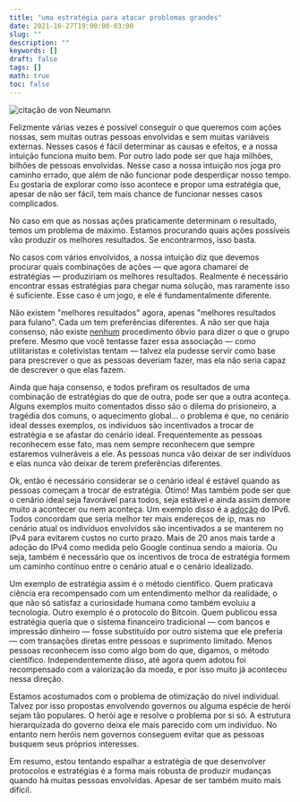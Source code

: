 ```yaml
---
title: "uma estratégia para atacar problemas grandes"
date: 2021-10-27T19:00:00-03:00
slug: ""
description: ""
keywords: []
draft: false
tags: []
math: true
toc: false
---
```


![citação de von Neumann](/von_neumann_quote.png)

Felizmente várias vezes é possível conseguir o que queremos com ações nossas, sem muitas outras pessoas envolvidas e sem muitas variáveis externas. Nesses casos é fácil determinar as causas e efeitos, e a nossa intuição funciona muito bem. Por outro lado pode ser que haja milhões, bilhões de pessoas envolvidas. Nesse caso a nossa intuição nos joga pro caminho errado, que além de não funcionar pode desperdiçar nosso tempo. Eu gostaria de explorar como isso acontece e propor uma estratégia que, apesar de não ser fácil, tem mais chance de funcionar nesses casos complicados.

No caso em que as nossas ações praticamente determinam o resultado, temos um problema de máximo. Estamos procurando quais ações possíveis vão produzir os melhores resultados. Se encontrarmos, isso basta.

No casos com vários envolvidos, a nossa intuição diz que devemos procurar quais combinações de ações — que agora chamarei de estratégias — produziriam os melhores resultados. Realmente é necessário encontrar essas estratégias para chegar numa solução, mas raramente isso é suficiente. Esse caso é um jogo, e ele é fundamentalmente diferente.

Não existem "melhores resultados" agora, apenas "melhores resultados para fulano". Cada um tem preferências diferentes. A não ser que haja consenso, não existe [nenhum](https://en.wikipedia.org/wiki/Arrow%27s_impossibility_theorem) procedimento óbvio para dizer o que o grupo prefere. Mesmo que você tentasse fazer essa associação — como utilitaristas e coletivistas tentam — talvez ela pudesse servir como base para prescrever o que as pessoas deveriam fazer, mas ela não seria capaz de descrever o que elas fazem.

Ainda que haja consenso, e todos prefiram os resultados de uma combinação de estratégias do que de outra, pode ser que a outra aconteça. Alguns exemplos muito comentados disso são o dilema do prisioneiro, a tragédia dos comuns, o aquecimento global… o problema é que, no cenário ideal desses exemplos, os indivíduos são incentivados a trocar de estratégia e se afastar do cenário ideal. Frequentemente as pessoas reconhecem esse fato, mas nem sempre reconhecem que sempre estaremos vulneráveis a ele. As pessoas nunca vão deixar de ser indivíduos e elas nunca vão deixar de terem preferências diferentes.

Ok, então é necessário considerar se o cenário ideal é estável quando as pessoas começam a trocar de estratégia. Ótimo! Mas também pode ser que o cenário ideal seja favorável para todos, seja estável e ainda assim demore muito a acontecer ou nem aconteça. Um exemplo disso é a [adoção](https://www.google.com/intl/en/ipv6/statistics.html) do IPv6. Todos concordam que seria melhor ter mais endereços de ip, mas no cenário atual os indivíduos envolvidos são incentivados a se manterem no IPv4 para evitarem custos no curto prazo. Mais de 20 anos mais tarde a adoção do IPv4 como medida pelo Google continua sendo a maioria. Ou seja, também é necessário que os incentivos de troca de estratégia formem um caminho contínuo entre o cenário atual e o cenário idealizado.

Um exemplo de estratégia assim é o método científico. Quem praticava ciência era recompensado com um entendimento melhor da realidade, o que não só satisfaz a curiosidade humana como também evoluiu a tecnologia. Outro exemplo é o protocolo do Bitcoin. Quem publicou essa estratégia queria que o sistema financeiro tradicional — com bancos e impressão dinheiro — fosse substituído por outro sistema que ele preferia — com transações diretas entre pessoas e suprimento limitado. Menos pessoas reconhecem isso como algo bom do que, digamos, o método científico. Independentemente disso, até agora quem adotou foi recompensado com a valorização da moeda, e por isso muito já aconteceu nessa direção. 

Estamos acostumados com o problema de otimização do nível individual. Talvez por isso propostas envolvendo governos ou alguma espécie de herói sejam tão populares. O herói age e resolve o problema por si só. A estrutura hierarquizada do governo deixa ele mais parecido com um indivíduo. No entanto nem heróis nem governos conseguem evitar que as pessoas busquem seus próprios interesses.

Em resumo, estou tentando espalhar a estratégia de que desenvolver protocolos e estratégias é a forma mais robusta de produzir mudanças quando há muitas pessoas envolvidas. Apesar de ser também muito mais difícil.
